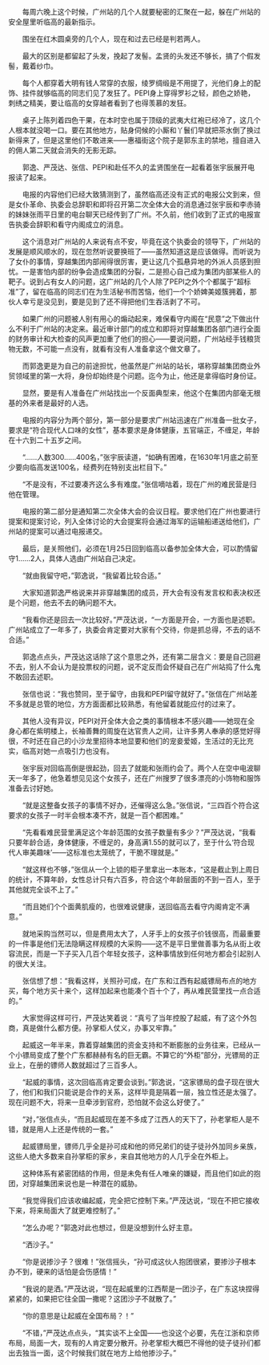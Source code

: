 　　每周六晚上这个时候，广州站的几个人就要秘密的汇聚在一起，躲在广州站的安全屋里听临高的最新指示。

　　围坐在红木圆桌旁的几个人，现在和过去已经是判若两人。

　　最大的区别是都留起了头发，挽起了发髻。孟贤的头发还不够长，搞了个假发髻，戴着纱巾。

　　每个人都穿着大明有钱人常穿的衣服，绫罗绸缎是不用提了，光他们身上的配饰、挂件就够临高的同志们见了发狂了。PEPI身上穿得罗衫之轻，颜色之娇艳，刺绣之精美，要让临高的女穿越者看到了也得羡慕的发狂。

　　桌子上陈列着四色干果，在本时空也属于顶级的武夷大红袍已经冷了，这几个人根本就没喝一口。要在其他地方，贴身伺候的小厮和丫鬟们早就把茶水倒了换过新得来了，但是这里他们不敢进来——惠福街这个院子是郭东主的禁地，擅自进入的佣人第二天就会消失的无影无踪。

　　郭逸、严茂达、张信、PEPI和赴任不久的孟贤围坐在一起看着张宇辰展开电报读了起来。

　　电报的内容他们已经大致猜测到了，虽然临高还没有正式的电报公文到来，但是女仆革命、执委会总辞职和即将召开第二次全体大会的消息通过张宇辰和李赤骑的妹妹张雨平日里的电台聊天已经传到了广州。不久前，他们收到了正式的电报宣告执委会辞职和看守内阁成立的消息。

　　这个消息对广州站的人来说有点不安，毕竟在这个执委会的领导下，广州站的发展是顺风顺水的，现在忽然听说要换班了——虽然知道这是应该做得。而听说为了女仆的事情，穿越集团内部闹得很厉害，更让这几个孤悬异地的外派人员感到担忧。一是害怕内部的纷争会造成集团的分裂，二是担心自己成为集团内部某些人的靶子。说到占有女人的问题，这广州站的几个人除了PEPI之外个个都属于“超标准”了，留在临高的同志们在为生活秘书而苦恼，他们一个个娇婢美姬簇拥着，那伙人幸亏是没见到，要是见到了还不得把他们生吞活剥了不可。

　　如果广州的问题被人别有用心的煽动起来，难保看守内阁在“民意”之下做出什么不利于广州站的决定来。最近审计部门的成立和即将对穿越集团各部门进行全面的财务审计和大检查的风声更加重了他们的担心——要说问题，广州站经手钱粮货物无数，不可能一点没有，就看有没有人准备拿这个做文章了。

　　而郭逸更是为自己的前途担忧，他虽然是广州站的站长，堪称穿越集团商业外贸领域里的第一大将，身份却始终是个问题。迄今为止，他还是拿得临时身份证。

　　显然，要是有人准备在广州站找出一个反面典型来，他这个在集团内部毫无根基的外来者是最好的人选。

　　电报的内容分为两个部分，第一部分是要求广州站迅速在广州准备一批女子，要求是“符合现代人口味的女性”，基本要求是身体健康，五官端正，不缠足，年龄在十六到二十五岁之间。

　　“……人数300……400名，”张宇辰读道，“如确有困难，在1630年1月底之前至少要向临高发送100名，经费列在特别支出栏目下。”

　　“不是没有，不过要凑齐这么多有难度。”张信嘀咕着，现在广州的难民营是归他在管理。

　　电报的第二部分是通知第二次全体大会的会议日程。要求他们在广州也要进行提案和提案讨论，列入全体讨论的大会提案将会通过海军的运输船递送给他们，广州站的提案可以通过电报递交。

　　最后，是关照他们，必须在1月25日回到临高以备参加全体大会，可以酌情留守1……2人，具体人选由广州站自己决定。

　　“就由我留守吧，”郭逸说，“我留着比较合适。”

　　大家知道郭逸严格说来并非穿越集团的成员，开大会有没有发言权和表决权还是个问题，他去不去的确问题不大。

　　“我看你还是回去一次比较好。”严茂达说，“一方面是开会，一方面也是述职。广州站成立了一年多了，执委会肯定要对大家有个交待，你是抓总得，不去的话不合适。”

　　郭逸点点头，严茂达这话除了这个意思之外，还有第二层含义：要是自己回避不去，别人不会认为是投票权的问题，说不定反而会怀疑自己在广州站捣了什么鬼不敢回去述职。

　　张信也说：“我也赞同，至于留守，由我和PEPI留守就好了。”张信在广州站差不多就是总管的地位，方方面面都比较熟悉，有他留着就能应付的过来了。

　　其他人没有异议，PEPI对开全体大会之类的事情根本不感兴趣——她现在全身心都在紫明楼上，长袖善舞的周旋在达官贵人之间，让许多男人奉承的感觉好得很，不时还在自己的小沙龙里招待本地显要和他们的宠妾爱姬，生活过的无比充实，临高对她一点吸引力也没有。

　　张宇辰对回临高倒是很起劲，回去了就能和张雨约会了。两个人在空中电波聊天一年多了，他急着想见见这个女孩子，还在广州搜罗了很多漂亮的小饰物和服饰准备去讨好她。

　　“就是这整备女孩子的事情不好办，还催得这么急。”张信说，“三四百个符合这要求的女孩子一时半会根本凑不齐，就是一百个都困难。”

　　“先看看难民营里满足这个年龄范围的女孩子数量有多少？”严茂达说，“我看只要年龄合适，身体健康，不缠足的，身高满1.55的就可以了，至于什么‘符合现代人审美趣味’——这标准也太笼统了，干脆不理就是。”

　　“就这样也不够，”张信从一个上锁的柜子里拿出一本账本，“这是截止到上周日的统计，不算年龄，女性总计只有六百多，符合这个年龄层面的不到一百人，至于其他就完全谈不上了。”

　　“而且她们个个面黄肌瘦的，也很难说健康，送回临高去看守内阁肯定不满意。”

　　就地采购当然可以，但是费用太大了，人牙手上的女孩子价钱很高，而最重要的一件事是他们无法隐瞒这样规模的大采购——这不是平日里做善事为名从街上收容流民，而是一下子买入几百个年轻女孩子，这种事情放到任何地方都会引起别人的很大关注。

　　张信想了想：“我看这样，关照孙可成，在广东和江西有起威镖局布点的地方买，每个地方买十来个，这样加起来也能凑个百十个了，再从难民营里找一点合适的。”

　　大家觉得这样可行，严茂达笑着说：“真亏了当年控股了起威，有了这个外包商，真是做什么都方便。孙掌柜人仗义，办事又牢靠。”

　　起威这一年半来，靠着穿越集团的资金支持和不断膨胀的业务往来，已经从一个小镖局变成了整个广东都赫赫有名的巨无霸。不算它的“外柜”部分，光镖局的正业上，在册的镖师人数就超过了三百多人。

　　“起威的事情，这次回临高肯定要会谈到。”郭逸说，“这家镖局的盘子现在很大了，他们和我们只能说是合作的关系，这样毕竟是隔着一层，独立性还是太强了。现在问题不大，将来一旦牵涉到官府，恐怕就不会这么好使了。”

　　“对，”张信点头，“而且起威现在差不多成了江西人的天下了，孙老掌柜人是不错，就是用人上还是传统的一套。”

　　起威镖局里，镖师几乎全是孙可成和他的师兄弟们的徒子徒孙外加同乡亲族，这些人绝大多数来自孙掌柜的家乡，来自其他地方的人几乎全在外柜上。

　　这种体系有紧密团结的作用，但是未免有任人唯亲的嫌疑，而且他们如此的抱团，对穿越集团来说也是一种潜在的威胁。

　　“我觉得我们应该收编起威，完全把它控制下来。”严茂达说，“现在不把它接收下来，将来局面大了就更难控制了。”

　　“怎么办呢？”郭逸对此也想过，但是没想到什么好主意。

　　“洒沙子。”

　　“你是说掺沙子？很难！”张信摇头，“孙可成这伙人抱团很紧，要掺沙子根本办不到，硬来的话怕是会伤感情！”

　　“我说的是洒。”严茂达说，“现在起威里的江西帮是一团沙子，在广东这块捏得紧紧的，如果把它往全国一撒呢？这团沙子不就散了。”

　　“你的意思是让起威在全国布局？！”

　　“不错，”严茂达点点头，“其实谈不上全国——也没这个必要，先在江浙和京师布局，局面一大，现有的人肯定要分散开。孙老掌柜大概巴不得他的徒子徒孙们都出去独当一面，这个时候我们就在地方上给他掺沙子。”
